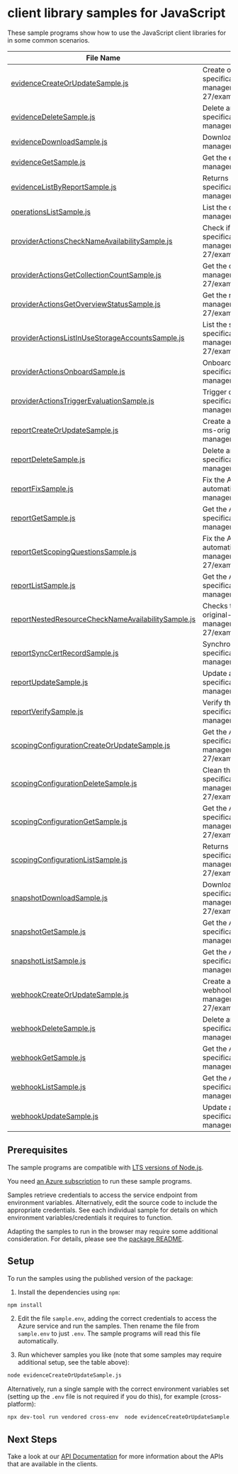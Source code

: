# client library samples for JavaScript

These sample programs show how to use the JavaScript client libraries for in some common scenarios.

| **File Name**                                                                                         | **Description**                                                                                                                                                                                                                                                                                                             |
| ----------------------------------------------------------------------------------------------------- | --------------------------------------------------------------------------------------------------------------------------------------------------------------------------------------------------------------------------------------------------------------------------------------------------------------------------- |
| [evidenceCreateOrUpdateSample.js][evidencecreateorupdatesample]                                       | Create or Update an evidence a specified report x-ms-original-file: specification/appcomplianceautomation/resource-manager/Microsoft.AppComplianceAutomation/stable/2024-06-27/examples/Evidence_CreateOrUpdate.json                                                                                                        |
| [evidenceDeleteSample.js][evidencedeletesample]                                                       | Delete an existent evidence from a specified report x-ms-original-file: specification/appcomplianceautomation/resource-manager/Microsoft.AppComplianceAutomation/stable/2024-06-27/examples/Evidence_Delete.json                                                                                                            |
| [evidenceDownloadSample.js][evidencedownloadsample]                                                   | Download evidence file. x-ms-original-file: specification/appcomplianceautomation/resource-manager/Microsoft.AppComplianceAutomation/stable/2024-06-27/examples/Evidence_Download.json                                                                                                                                      |
| [evidenceGetSample.js][evidencegetsample]                                                             | Get the evidence metadata x-ms-original-file: specification/appcomplianceautomation/resource-manager/Microsoft.AppComplianceAutomation/stable/2024-06-27/examples/Evidence_Get.json                                                                                                                                         |
| [evidenceListByReportSample.js][evidencelistbyreportsample]                                           | Returns a paginated list of evidences for a specified report. x-ms-original-file: specification/appcomplianceautomation/resource-manager/Microsoft.AppComplianceAutomation/stable/2024-06-27/examples/Evidence_ListByReport.json                                                                                            |
| [operationsListSample.js][operationslistsample]                                                       | List the operations for the provider x-ms-original-file: specification/appcomplianceautomation/resource-manager/Microsoft.AppComplianceAutomation/stable/2024-06-27/examples/Operations_List.json                                                                                                                           |
| [providerActionsCheckNameAvailabilitySample.js][provideractionschecknameavailabilitysample]           | Check if the given name is available for a report. x-ms-original-file: specification/appcomplianceautomation/resource-manager/Microsoft.AppComplianceAutomation/stable/2024-06-27/examples/Report_CheckNameAvailability.json                                                                                                |
| [providerActionsGetCollectionCountSample.js][provideractionsgetcollectioncountsample]                 | Get the count of reports. x-ms-original-file: specification/appcomplianceautomation/resource-manager/Microsoft.AppComplianceAutomation/stable/2024-06-27/examples/Report_GetCollectionCount.json                                                                                                                            |
| [providerActionsGetOverviewStatusSample.js][provideractionsgetoverviewstatussample]                   | Get the resource overview status. x-ms-original-file: specification/appcomplianceautomation/resource-manager/Microsoft.AppComplianceAutomation/stable/2024-06-27/examples/Report_GetOverviewStatus.json                                                                                                                     |
| [providerActionsListInUseStorageAccountsSample.js][provideractionslistinusestorageaccountssample]     | List the storage accounts which are in use by related reports x-ms-original-file: specification/appcomplianceautomation/resource-manager/Microsoft.AppComplianceAutomation/stable/2024-06-27/examples/ListInUseStorageAccountsWithSubscriptions.json                                                                        |
| [providerActionsOnboardSample.js][provideractionsonboardsample]                                       | Onboard given subscriptions to Microsoft.AppComplianceAutomation provider. x-ms-original-file: specification/appcomplianceautomation/resource-manager/Microsoft.AppComplianceAutomation/stable/2024-06-27/examples/Onboard.json                                                                                             |
| [providerActionsTriggerEvaluationSample.js][provideractionstriggerevaluationsample]                   | Trigger quick evaluation for the given subscriptions. x-ms-original-file: specification/appcomplianceautomation/resource-manager/Microsoft.AppComplianceAutomation/stable/2024-06-27/examples/TriggerEvaluation.json                                                                                                        |
| [reportCreateOrUpdateSample.js][reportcreateorupdatesample]                                           | Create a new AppComplianceAutomation report or update an exiting AppComplianceAutomation report. x-ms-original-file: specification/appcomplianceautomation/resource-manager/Microsoft.AppComplianceAutomation/stable/2024-06-27/examples/Report_CreateOrUpdate.json                                                         |
| [reportDeleteSample.js][reportdeletesample]                                                           | Delete an AppComplianceAutomation report. x-ms-original-file: specification/appcomplianceautomation/resource-manager/Microsoft.AppComplianceAutomation/stable/2024-06-27/examples/Report_Delete.json                                                                                                                        |
| [reportFixSample.js][reportfixsample]                                                                 | Fix the AppComplianceAutomation report error. e.g: App Compliance Automation Tool service unregistered, automation removed. x-ms-original-file: specification/appcomplianceautomation/resource-manager/Microsoft.AppComplianceAutomation/stable/2024-06-27/examples/Report_Fix.json                                         |
| [reportGetSample.js][reportgetsample]                                                                 | Get the AppComplianceAutomation report and its properties. x-ms-original-file: specification/appcomplianceautomation/resource-manager/Microsoft.AppComplianceAutomation/stable/2024-06-27/examples/Report_Get.json                                                                                                          |
| [reportGetScopingQuestionsSample.js][reportgetscopingquestionssample]                                 | Fix the AppComplianceAutomation report error. e.g: App Compliance Automation Tool service unregistered, automation removed. x-ms-original-file: specification/appcomplianceautomation/resource-manager/Microsoft.AppComplianceAutomation/stable/2024-06-27/examples/Report_GetScopingQuestions.json                         |
| [reportListSample.js][reportlistsample]                                                               | Get the AppComplianceAutomation report list for the tenant. x-ms-original-file: specification/appcomplianceautomation/resource-manager/Microsoft.AppComplianceAutomation/stable/2024-06-27/examples/Report_List.json                                                                                                        |
| [reportNestedResourceCheckNameAvailabilitySample.js][reportnestedresourcechecknameavailabilitysample] | Checks the report's nested resource name availability, e.g: Webhooks, Evidences, Snapshots. x-ms-original-file: specification/appcomplianceautomation/resource-manager/Microsoft.AppComplianceAutomation/stable/2024-06-27/examples/Report_NestedResourceCheckNameAvailability_Report_Evidence_Check_Name_Availability.json |
| [reportSyncCertRecordSample.js][reportsynccertrecordsample]                                           | Synchronize attestation record from app compliance. x-ms-original-file: specification/appcomplianceautomation/resource-manager/Microsoft.AppComplianceAutomation/stable/2024-06-27/examples/Report_SyncCertRecord.json                                                                                                      |
| [reportUpdateSample.js][reportupdatesample]                                                           | Update an exiting AppComplianceAutomation report. x-ms-original-file: specification/appcomplianceautomation/resource-manager/Microsoft.AppComplianceAutomation/stable/2024-06-27/examples/Report_Update.json                                                                                                                |
| [reportVerifySample.js][reportverifysample]                                                           | Verify the AppComplianceAutomation report health status. x-ms-original-file: specification/appcomplianceautomation/resource-manager/Microsoft.AppComplianceAutomation/stable/2024-06-27/examples/Report_Verify.json                                                                                                         |
| [scopingConfigurationCreateOrUpdateSample.js][scopingconfigurationcreateorupdatesample]               | Get the AppComplianceAutomation scoping configuration of the specific report. x-ms-original-file: specification/appcomplianceautomation/resource-manager/Microsoft.AppComplianceAutomation/stable/2024-06-27/examples/ScopingConfiguration_CreateOrUpdate.json                                                              |
| [scopingConfigurationDeleteSample.js][scopingconfigurationdeletesample]                               | Clean the AppComplianceAutomation scoping configuration of the specific report. x-ms-original-file: specification/appcomplianceautomation/resource-manager/Microsoft.AppComplianceAutomation/stable/2024-06-27/examples/ScopingConfiguration_Delete.json                                                                    |
| [scopingConfigurationGetSample.js][scopingconfigurationgetsample]                                     | Get the AppComplianceAutomation scoping configuration of the specific report. x-ms-original-file: specification/appcomplianceautomation/resource-manager/Microsoft.AppComplianceAutomation/stable/2024-06-27/examples/ScopingConfiguration_Get.json                                                                         |
| [scopingConfigurationListSample.js][scopingconfigurationlistsample]                                   | Returns a list format of the singleton scopingConfiguration for a specified report. x-ms-original-file: specification/appcomplianceautomation/resource-manager/Microsoft.AppComplianceAutomation/stable/2024-06-27/examples/ScopingConfiguration_List.json                                                                  |
| [snapshotDownloadSample.js][snapshotdownloadsample]                                                   | Download compliance needs from snapshot, like: Compliance Report, Resource List. x-ms-original-file: specification/appcomplianceautomation/resource-manager/Microsoft.AppComplianceAutomation/stable/2024-06-27/examples/Snapshot_Download_Snapshot_Download_Compliance_Detailed_Pdf_Report.json                            |
| [snapshotGetSample.js][snapshotgetsample]                                                             | Get the AppComplianceAutomation snapshot and its properties. x-ms-original-file: specification/appcomplianceautomation/resource-manager/Microsoft.AppComplianceAutomation/stable/2024-06-27/examples/Snapshot_Get.json                                                                                                      |
| [snapshotListSample.js][snapshotlistsample]                                                           | Get the AppComplianceAutomation snapshot list. x-ms-original-file: specification/appcomplianceautomation/resource-manager/Microsoft.AppComplianceAutomation/stable/2024-06-27/examples/Snapshot_List.json                                                                                                                   |
| [webhookCreateOrUpdateSample.js][webhookcreateorupdatesample]                                         | Create a new AppComplianceAutomation webhook or update an exiting AppComplianceAutomation webhook. x-ms-original-file: specification/appcomplianceautomation/resource-manager/Microsoft.AppComplianceAutomation/stable/2024-06-27/examples/Webhook_CreateOrUpdate.json                                                      |
| [webhookDeleteSample.js][webhookdeletesample]                                                         | Delete an AppComplianceAutomation webhook. x-ms-original-file: specification/appcomplianceautomation/resource-manager/Microsoft.AppComplianceAutomation/stable/2024-06-27/examples/Webhook_Delete.json                                                                                                                      |
| [webhookGetSample.js][webhookgetsample]                                                               | Get the AppComplianceAutomation webhook and its properties. x-ms-original-file: specification/appcomplianceautomation/resource-manager/Microsoft.AppComplianceAutomation/stable/2024-06-27/examples/Webhook_Get.json                                                                                                        |
| [webhookListSample.js][webhooklistsample]                                                             | Get the AppComplianceAutomation webhook list. x-ms-original-file: specification/appcomplianceautomation/resource-manager/Microsoft.AppComplianceAutomation/stable/2024-06-27/examples/Webhook_List.json                                                                                                                     |
| [webhookUpdateSample.js][webhookupdatesample]                                                         | Update an exiting AppComplianceAutomation webhook. x-ms-original-file: specification/appcomplianceautomation/resource-manager/Microsoft.AppComplianceAutomation/stable/2024-06-27/examples/Webhook_Update.json                                                                                                              |

## Prerequisites

The sample programs are compatible with [LTS versions of Node.js](https://github.com/nodejs/release#release-schedule).

You need [an Azure subscription][freesub] to run these sample programs.

Samples retrieve credentials to access the service endpoint from environment variables. Alternatively, edit the source code to include the appropriate credentials. See each individual sample for details on which environment variables/credentials it requires to function.

Adapting the samples to run in the browser may require some additional consideration. For details, please see the [package README][package].

## Setup

To run the samples using the published version of the package:

1. Install the dependencies using `npm`:

```bash
npm install
```

2. Edit the file `sample.env`, adding the correct credentials to access the Azure service and run the samples. Then rename the file from `sample.env` to just `.env`. The sample programs will read this file automatically.

3. Run whichever samples you like (note that some samples may require additional setup, see the table above):

```bash
node evidenceCreateOrUpdateSample.js
```

Alternatively, run a single sample with the correct environment variables set (setting up the `.env` file is not required if you do this), for example (cross-platform):

```bash
npx dev-tool run vendored cross-env  node evidenceCreateOrUpdateSample.js
```

## Next Steps

Take a look at our [API Documentation][apiref] for more information about the APIs that are available in the clients.

[evidencecreateorupdatesample]: https://github.com/Azure/azure-sdk-for-js/blob/main/sdk/appcomplianceautomation/arm-appcomplianceautomation/samples/v1/javascript/evidenceCreateOrUpdateSample.js
[evidencedeletesample]: https://github.com/Azure/azure-sdk-for-js/blob/main/sdk/appcomplianceautomation/arm-appcomplianceautomation/samples/v1/javascript/evidenceDeleteSample.js
[evidencedownloadsample]: https://github.com/Azure/azure-sdk-for-js/blob/main/sdk/appcomplianceautomation/arm-appcomplianceautomation/samples/v1/javascript/evidenceDownloadSample.js
[evidencegetsample]: https://github.com/Azure/azure-sdk-for-js/blob/main/sdk/appcomplianceautomation/arm-appcomplianceautomation/samples/v1/javascript/evidenceGetSample.js
[evidencelistbyreportsample]: https://github.com/Azure/azure-sdk-for-js/blob/main/sdk/appcomplianceautomation/arm-appcomplianceautomation/samples/v1/javascript/evidenceListByReportSample.js
[operationslistsample]: https://github.com/Azure/azure-sdk-for-js/blob/main/sdk/appcomplianceautomation/arm-appcomplianceautomation/samples/v1/javascript/operationsListSample.js
[provideractionschecknameavailabilitysample]: https://github.com/Azure/azure-sdk-for-js/blob/main/sdk/appcomplianceautomation/arm-appcomplianceautomation/samples/v1/javascript/providerActionsCheckNameAvailabilitySample.js
[provideractionsgetcollectioncountsample]: https://github.com/Azure/azure-sdk-for-js/blob/main/sdk/appcomplianceautomation/arm-appcomplianceautomation/samples/v1/javascript/providerActionsGetCollectionCountSample.js
[provideractionsgetoverviewstatussample]: https://github.com/Azure/azure-sdk-for-js/blob/main/sdk/appcomplianceautomation/arm-appcomplianceautomation/samples/v1/javascript/providerActionsGetOverviewStatusSample.js
[provideractionslistinusestorageaccountssample]: https://github.com/Azure/azure-sdk-for-js/blob/main/sdk/appcomplianceautomation/arm-appcomplianceautomation/samples/v1/javascript/providerActionsListInUseStorageAccountsSample.js
[provideractionsonboardsample]: https://github.com/Azure/azure-sdk-for-js/blob/main/sdk/appcomplianceautomation/arm-appcomplianceautomation/samples/v1/javascript/providerActionsOnboardSample.js
[provideractionstriggerevaluationsample]: https://github.com/Azure/azure-sdk-for-js/blob/main/sdk/appcomplianceautomation/arm-appcomplianceautomation/samples/v1/javascript/providerActionsTriggerEvaluationSample.js
[reportcreateorupdatesample]: https://github.com/Azure/azure-sdk-for-js/blob/main/sdk/appcomplianceautomation/arm-appcomplianceautomation/samples/v1/javascript/reportCreateOrUpdateSample.js
[reportdeletesample]: https://github.com/Azure/azure-sdk-for-js/blob/main/sdk/appcomplianceautomation/arm-appcomplianceautomation/samples/v1/javascript/reportDeleteSample.js
[reportfixsample]: https://github.com/Azure/azure-sdk-for-js/blob/main/sdk/appcomplianceautomation/arm-appcomplianceautomation/samples/v1/javascript/reportFixSample.js
[reportgetsample]: https://github.com/Azure/azure-sdk-for-js/blob/main/sdk/appcomplianceautomation/arm-appcomplianceautomation/samples/v1/javascript/reportGetSample.js
[reportgetscopingquestionssample]: https://github.com/Azure/azure-sdk-for-js/blob/main/sdk/appcomplianceautomation/arm-appcomplianceautomation/samples/v1/javascript/reportGetScopingQuestionsSample.js
[reportlistsample]: https://github.com/Azure/azure-sdk-for-js/blob/main/sdk/appcomplianceautomation/arm-appcomplianceautomation/samples/v1/javascript/reportListSample.js
[reportnestedresourcechecknameavailabilitysample]: https://github.com/Azure/azure-sdk-for-js/blob/main/sdk/appcomplianceautomation/arm-appcomplianceautomation/samples/v1/javascript/reportNestedResourceCheckNameAvailabilitySample.js
[reportsynccertrecordsample]: https://github.com/Azure/azure-sdk-for-js/blob/main/sdk/appcomplianceautomation/arm-appcomplianceautomation/samples/v1/javascript/reportSyncCertRecordSample.js
[reportupdatesample]: https://github.com/Azure/azure-sdk-for-js/blob/main/sdk/appcomplianceautomation/arm-appcomplianceautomation/samples/v1/javascript/reportUpdateSample.js
[reportverifysample]: https://github.com/Azure/azure-sdk-for-js/blob/main/sdk/appcomplianceautomation/arm-appcomplianceautomation/samples/v1/javascript/reportVerifySample.js
[scopingconfigurationcreateorupdatesample]: https://github.com/Azure/azure-sdk-for-js/blob/main/sdk/appcomplianceautomation/arm-appcomplianceautomation/samples/v1/javascript/scopingConfigurationCreateOrUpdateSample.js
[scopingconfigurationdeletesample]: https://github.com/Azure/azure-sdk-for-js/blob/main/sdk/appcomplianceautomation/arm-appcomplianceautomation/samples/v1/javascript/scopingConfigurationDeleteSample.js
[scopingconfigurationgetsample]: https://github.com/Azure/azure-sdk-for-js/blob/main/sdk/appcomplianceautomation/arm-appcomplianceautomation/samples/v1/javascript/scopingConfigurationGetSample.js
[scopingconfigurationlistsample]: https://github.com/Azure/azure-sdk-for-js/blob/main/sdk/appcomplianceautomation/arm-appcomplianceautomation/samples/v1/javascript/scopingConfigurationListSample.js
[snapshotdownloadsample]: https://github.com/Azure/azure-sdk-for-js/blob/main/sdk/appcomplianceautomation/arm-appcomplianceautomation/samples/v1/javascript/snapshotDownloadSample.js
[snapshotgetsample]: https://github.com/Azure/azure-sdk-for-js/blob/main/sdk/appcomplianceautomation/arm-appcomplianceautomation/samples/v1/javascript/snapshotGetSample.js
[snapshotlistsample]: https://github.com/Azure/azure-sdk-for-js/blob/main/sdk/appcomplianceautomation/arm-appcomplianceautomation/samples/v1/javascript/snapshotListSample.js
[webhookcreateorupdatesample]: https://github.com/Azure/azure-sdk-for-js/blob/main/sdk/appcomplianceautomation/arm-appcomplianceautomation/samples/v1/javascript/webhookCreateOrUpdateSample.js
[webhookdeletesample]: https://github.com/Azure/azure-sdk-for-js/blob/main/sdk/appcomplianceautomation/arm-appcomplianceautomation/samples/v1/javascript/webhookDeleteSample.js
[webhookgetsample]: https://github.com/Azure/azure-sdk-for-js/blob/main/sdk/appcomplianceautomation/arm-appcomplianceautomation/samples/v1/javascript/webhookGetSample.js
[webhooklistsample]: https://github.com/Azure/azure-sdk-for-js/blob/main/sdk/appcomplianceautomation/arm-appcomplianceautomation/samples/v1/javascript/webhookListSample.js
[webhookupdatesample]: https://github.com/Azure/azure-sdk-for-js/blob/main/sdk/appcomplianceautomation/arm-appcomplianceautomation/samples/v1/javascript/webhookUpdateSample.js
[apiref]: https://learn.microsoft.com/javascript/api/@azure/arm-appcomplianceautomation?view=azure-node-preview
[freesub]: https://azure.microsoft.com/free/
[package]: https://github.com/Azure/azure-sdk-for-js/tree/main/sdk/appcomplianceautomation/arm-appcomplianceautomation/README.md
